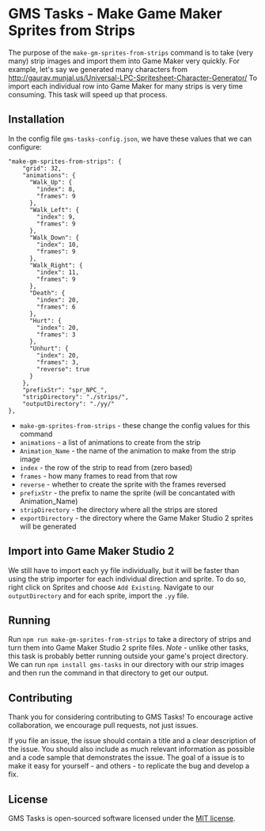 # GMS Tasks - Make Game Maker Sprites from Strips

The purpose of the `make-gm-sprites-from-strips` command is to take (very many) strip images and import them into Game Maker very quickly.  For example, let's say we generated many characters from http://gaurav.munjal.us/Universal-LPC-Spritesheet-Character-Generator/  To import each individual row into Game Maker for many strips is very time consuming.  This task will speed up that process.

## Installation

In the config file `gms-tasks-config.json`, we have these values that we can configure:

```
"make-gm-sprites-from-strips": {
    "grid": 32,
    "animations": {
      "Walk_Up": {
        "index": 8,
        "frames": 9
      },
      "Walk_Left": {
        "index": 9,
        "frames": 9
      },
      "Walk_Down": {
        "index": 10,
        "frames": 9
      },
      "Walk_Right": {
        "index": 11,
        "frames": 9
      },
      "Death": {
        "index": 20,
        "frames": 6
      },
      "Hurt": {
        "index": 20,
        "frames": 3
      },
      "Unhurt": {
        "index": 20,
        "frames": 3,
        "reverse": true
      }
    },
    "prefixStr": "spr_NPC_",
    "stripDirectory": "./strips/",
    "outputDirectory": "./yy/"
},
```

* `make-gm-sprites-from-strips` - these change the config values for this command
* `animations` - a list of animations to create from the strip
* `Animation_Name` - the name of the animation to make from the strip image
* `index` - the row of the strip to read from (zero based)
* `frames` - how many frames to read from that row
* `reverse` - whether to create the sprite with the frames reversed
* `prefixStr` - the prefix to name the sprite (will be concantated with Animation_Name)
* `stripDirectory` - the directory where all the strips are stored
* `exportDirectory` - the directory where the Game Maker Studio 2 sprites will be generated

## Import into Game Maker Studio 2

We still have to import each yy file individually, but it will be faster than using the strip importer for each individual direction and sprite.  To do so, right click on Sprites and choose `Add Existing`.  Navigate to our `outputDirectory` and for each sprite, import the `.yy` file.

## Running

Run `npm run make-gm-sprites-from-strips` to take a directory of strips and turn them into Game Maker Studio 2 sprite files.  *Note* - unlike other tasks, this task is probably better running outside your game's project directory.  We can run `npm install gms-tasks` in our directory with our strip images and then run the command in that directory to get our output.

## Contributing

Thank you for considering contributing to GMS Tasks! To encourage active collaboration, we encourage pull requests, not just issues.

If you file an issue, the issue should contain a title and a clear description of the issue. You should also include as much relevant information as possible and a code sample that demonstrates the issue. The goal of a issue is to make it easy for yourself - and others - to replicate the bug and develop a fix.

## License

GMS Tasks is open-sourced software licensed under the [MIT license](http://opensource.org/licenses/MIT).
